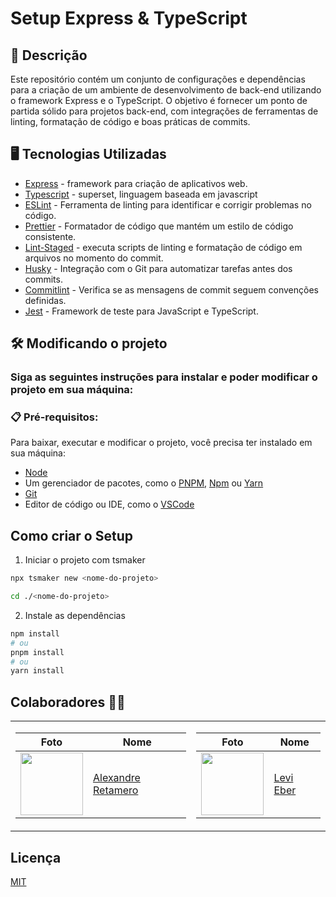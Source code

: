 # Setup Express & TypeScript

## 💭 Descrição

Este repositório contém um conjunto de configurações e dependências para a criação de um ambiente de desenvolvimento de back-end utilizando o framework Express e o TypeScript. O objetivo é fornecer um ponto de partida sólido para projetos back-end, com integrações de ferramentas de linting, formatação de código e boas práticas de commits.

## 🖥️ Tecnologias Utilizadas

- [Express](https://expressjs.com/pt-br/) - framework para criação de aplicativos web.
- [Typescript](https://www.typescriptlang.org) - superset, linguagem baseada em javascript
- [ESLint](https://eslint.org) - Ferramenta de linting para identificar e corrigir problemas no código.
- [Prettier](https://prettier.io) - Formatador de código que mantém um estilo de código consistente.
- [Lint-Staged](https://github.com/lint-staged/lint-staged#readme) - executa scripts de linting e formatação de código em arquivos no momento do commit.
- [Husky](https://www.husky.io) - Integração com o Git para automatizar tarefas antes dos commits.
- [Commitlint](https://commitlint.js.org) - Verifica se as mensagens de commit seguem convenções definidas.
- [Jest](https://jestjs.io/pt-BR) - Framework de teste para JavaScript e TypeScript.

## 🛠️ Modificando o projeto

### Siga as seguintes instruções para instalar e poder modificar o projeto em sua máquina:

### 📋 Pré-requisitos:

Para baixar, executar e modificar o projeto, você precisa ter instalado em sua máquina:

- [Node](https://nodejs.org/en)
- Um gerenciador de pacotes, como o [PNPM](https://pnpm.io), [Npm](https://nodejs.org/en/) ou [Yarn](https://classic.yarnpkg.com/lang/en/docs/install)
- [Git](https://git-scm.com/downloads)
- Editor de código ou IDE, como o [VSCode](https://code.visualstudio.com/Download)

## Como criar o Setup

1. Iniciar o projeto com tsmaker

```bash
npx tsmaker new <nome-do-projeto>
```

```bash
cd ./<nome-do-projeto>
```

2. Instale as dependências

```bash
npm install
# ou
pnpm install
# ou
yarn install
```

## Colaboradores 🤝🤝

<table>

  <td>

| Foto                                                       | Nome                                                 |
| ---------------------------------------------------------- | ---------------------------------------------------- |
| <img src="https://github.com/aleretamero.png" width="100"> | [Alexandre Retamero](https://github.com/aleretamero) |

  </td>

  <td>

| Foto                                                    | Nome                                     |
| ------------------------------------------------------- | ---------------------------------------- |
| <img src="https://github.com/levieber.png" width="100"> | [Levi Eber](https://github.com/levieber) |

  </td>

</table>

## Licença

[MIT](https://choosealicense.com/licenses/mit/)
